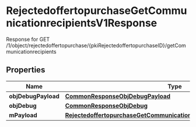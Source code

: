 

# RejectedoffertopurchaseGetCommunicationrecipientsV1Response

Response for GET /1/object/rejectedoffertopurchase/{pkiRejectedoffertopurchaseID}/getCommunicationrecipients

## Properties

| Name | Type | Description | Notes |
|------------ | ------------- | ------------- | -------------|
|**objDebugPayload** | [**CommonResponseObjDebugPayload**](CommonResponseObjDebugPayload.md) |  |  |
|**objDebug** | [**CommonResponseObjDebug**](CommonResponseObjDebug.md) |  |  [optional] |
|**mPayload** | [**RejectedoffertopurchaseGetCommunicationrecipientsV1ResponseMPayload**](RejectedoffertopurchaseGetCommunicationrecipientsV1ResponseMPayload.md) |  |  |



